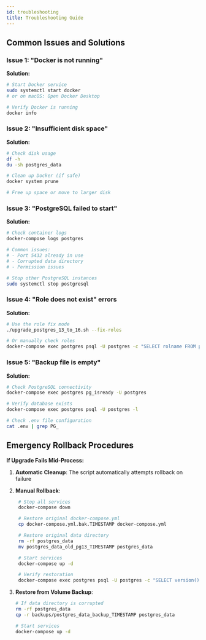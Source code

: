 ```yaml
---
id: troubleshooting
title: Troubleshooting Guide
---
```


## Common Issues and Solutions

### Issue 1: "Docker is not running"
**Solution:**
```bash
# Start Docker service
sudo systemctl start docker
# or on macOS: Open Docker Desktop

# Verify Docker is running
docker info
```

### Issue 2: "Insufficient disk space"
**Solution:**
```bash
# Check disk usage
df -h
du -sh postgres_data

# Clean up Docker (if safe)
docker system prune

# Free up space or move to larger disk
```

### Issue 3: "PostgreSQL failed to start"
**Solution:**
```bash
# Check container logs
docker-compose logs postgres

# Common issues:
# - Port 5432 already in use
# - Corrupted data directory
# - Permission issues

# Stop other PostgreSQL instances
sudo systemctl stop postgresql
```

### Issue 4: "Role does not exist" errors
**Solution:**
```bash
# Use the role fix mode
./upgrade_postgres_13_to_16.sh --fix-roles

# Or manually check roles
docker-compose exec postgres psql -U postgres -c "SELECT rolname FROM pg_roles WHERE rolname LIKE 'user_%';"
```

### Issue 5: "Backup file is empty"
**Solution:**
```bash
# Check PostgreSQL connectivity
docker-compose exec postgres pg_isready -U postgres

# Verify database exists
docker-compose exec postgres psql -U postgres -l

# Check .env file configuration
cat .env | grep PG_
```

## Emergency Rollback Procedures

**If Upgrade Fails Mid-Process:**

1. **Automatic Cleanup**: The script automatically attempts rollback on failure

2. **Manual Rollback**:
   ```bash
    # Stop all services
    docker-compose down

    # Restore original docker-compose.yml
    cp docker-compose.yml.bak.TIMESTAMP docker-compose.yml

    # Restore original data directory
    rm -rf postgres_data
    mv postgres_data_old_pg13_TIMESTAMP postgres_data

    # Start services
    docker-compose up -d

    # Verify restoration
    docker-compose exec postgres psql -U postgres -c "SELECT version();"
    ````

3. **Restore from Volume Backup**:
    ```bash
    # If data directory is corrupted
    rm -rf postgres_data
    cp -r backups/postgres_data_backup_TIMESTAMP postgres_data

    # Start services
    docker-compose up -d
    ```

